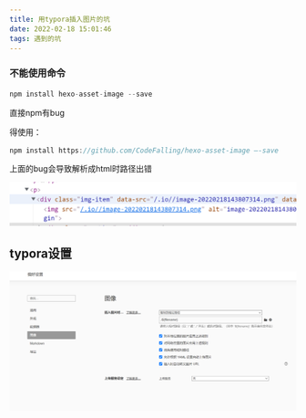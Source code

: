 ```yaml
---
title: 用typora插入图片的坑
date: 2022-02-18 15:01:46
tags: 遇到的坑
---
```


### 不能使用命令

```js
npm install hexo-asset-image --save
```

直接npm有bug

得使用：

```js
npm install https://github.com/CodeFalling/hexo-asset-image –-save
```

上面的bug会导致解析成html时路径出错

![/.io路径出错](%E7%94%A8typora%E6%8F%92%E5%85%A5%E5%9B%BE%E7%89%87%E7%9A%84%E5%9D%91/image-20220218153401407.png)



## typora设置

![typera设置](%E7%94%A8typora%E6%8F%92%E5%85%A5%E5%9B%BE%E7%89%87%E7%9A%84%E5%9D%91/image-20220218154832160.png)

